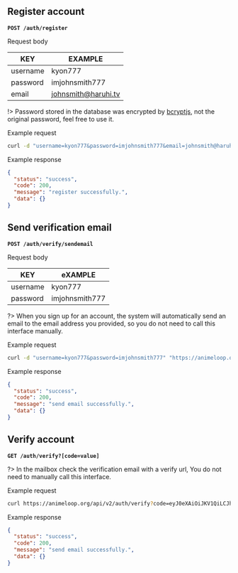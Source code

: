 ## Register account

**`POST /auth/register`**

Request body

| KEY      | EXAMPLE             |
| -------- | ------------------- |
| username | kyon777             |
| password | imjohnsmith777      |
| email    | johnsmith@haruhi.tv |

!> Password stored in the database was encrypted by [bcryptjs](https://github.com/dcodeIO/bcrypt.js), not the original password, feel free to use it.

Example request 

```bash
curl -d "username=kyon777&password=imjohnsmith777&email=johnsmith@haruhi.tv" "https://animeloop.org/api/v2/auth/register"
```

Example response

```json
{
  "status": "success",
  "code": 200,
  "message": "register successfully.",
  "data": {}
}
```

## Send verification email

**`POST /auth/verify/sendemail`**

Request body

| KEY      | eXAMPLE        |
| -------- | -------------- |
| username | kyon777        |
| password | imjohnsmith777 |

?> When you sign up for an account, the system will automatically send an email to the email address you provided, so you do not need to call this interface manually.

Example request 

```bash
curl -d "username=kyon777&password=imjohnsmith777" "https://animeloop.org/api/v2/auth/verify/sendemail"
```

Example response

```json
{
  "status": "success",
  "code": 200,
  "message": "send email successfully.",
  "data": {}
}
```

## Verify account

**`GET /auth/verify?[code=value]`**

?> In the mailbox check the verification email with a verify url, You do not need to manually call this interface.

Example request 

```bash
curl https://animeloop.org/api/v2/auth/verify?code=eyJ0eXAiOiJKV1QiLCJhbGciOiJIUzI1NiJ9.eyJhY3Rpb24iOiJ2ZXJpZnkiLCJ1c2VybmFtZSI6InNxaW5jdXJyeTIiLCJkYXRlIjoiMjAxOC0wMS0yN1QwNToyMDozMC40NjhaIn0.JZ8xpCqusaAw_swnHT4bKXfjyxBxfHz0HyBkmVVoe-A
```

Example response

```json
{
  "status": "success",
  "code": 200,
  "message": "send email successfully.",
  "data": {}
}
```
